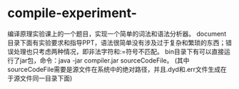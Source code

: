 # compile-experiment-

编译原理实验课上的一个题目，实现一个简单的词法和语法分析器。
document目录下面有实验要求和指导PPT，语法很简单没有涉及过于复杂和繁琐的东西；错误处理也只考虑两种情况，即非法字符和:=符号不匹配。
bin目录下有可以直接运行了jar包，命令：java -jar compiler.jar sourceCodeFile。
(其中sourceCodeFile需要是源文件在系统中的绝对路径，并且.dyd和.err文件生成在于源文件同一目录下面)


